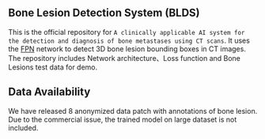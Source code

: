 ## Bone Lesion Detection System (BLDS)
This is the official repository for `A clinically applicable AI system for the detection and diagnosis of bone metastases using CT scans`. It uses the [FPN](https://arxiv.org/abs/1612.03144) network to detect 3D bone lesion bounding boxes in CT images. The repository includes Network architecture、Loss function and Bone Lesions test data for demo.

## Data Availability
We have released 8 anonymized data patch with annotations of bone lesion.
Due to the commercial issue, the trained model on large dataset is not included.
